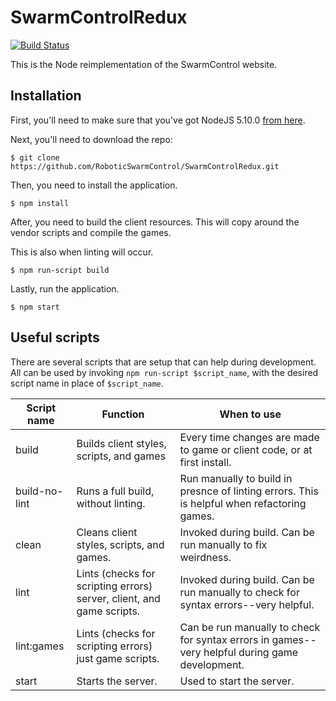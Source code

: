 # SwarmControlRedux

[![Build Status](https://travis-ci.org/RoboticSwarmControl/SwarmControlRedux.svg?branch=master)](https://travis-ci.org/RoboticSwarmControl/SwarmControlRedux)

This is the Node reimplementation of the SwarmControl website.

## Installation

First, you'll need to make sure that you've got NodeJS 5.10.0 [from here](https://nodejs.org/en/blog/release/v0.5.10/).

Next, you'll need to download the repo:

```
$ git clone https://github.com/RoboticSwarmControl/SwarmControlRedux.git
```

Then, you need to install the application.

```
$ npm install
```

After, you need to build the client resources. This will copy around the vendor scripts and compile the games.

This is also when linting will occur.

```
$ npm run-script build
```

Lastly, run the application.

```
$ npm start
```

## Useful scripts

There are several scripts that are setup that can help during development. All can be used by invoking `npm run-script $script_name`, with the desired script name in place of `$script_name`.

Script name | Function | When to use
------------|----------|-------------
build 		| Builds client styles, scripts, and games | Every time changes are made to game or client code, or at first install.
build-no-lint | Runs a full build, without linting.		| Run manually to build in presnce of linting errors. This is helpful when refactoring games.
clean 		| Cleans client styles, scripts, and games. | Invoked during build. Can be run manually to fix weirdness.
lint        | Lints (checks for scripting errors) server, client, and game scripts. | Invoked during build. Can be run manually to check for syntax errors--very helpful.
lint:games	| Lints (checks for scripting errors) just game scripts. | Can be run manually to check for syntax errors in games--very helpful during game development.
start		| Starts the server.	| Used to start the server.
